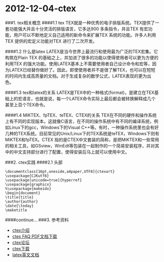 # 2012-12-04-ctex

###1. tex相关概念
####1.1 tex
TEX就是一种优秀的电子排版系统。TEX提供了一套功能强大并且十分灵活的排版语言，它多达900 多条指令，并且TEX 有宏功能，用户可以不断地定义自己适用的新命令来扩展TEX 系统的功能。许多人利用TEX 提供的宏定义功能对TEX 进行了二次开发。

####1.2 什么是latex
LATEX是当今世界上最流行和使用最为广泛的TEX宏集。它构筑在Plain TEX 的基础之上，并加进了很多的功能以使得使用者可以更为方便的利用TEX 的强大功能。使用LATEX基本上不需要使用者自己设计命令和宏等，因为LATEX已经替你做好了。因此，即使使用者并不是很了解TEX，也可以在短短的时间内生成高质量的文档。对于生成复杂的数学公式，LATEX表现的更为出色。

####1.3 tex和latex的关系
LATEX是TEX中的一种格式(format)，是建立在TEX基础上的宏语言，也就是说，每一个LATEX命令实际上最后都会被转换解释成几个甚至上百个TEX命令。

####1.4 MiKTEX、fpTEX、teTEX、CTEX的关系
TEX在不同的硬件和操作系统上有不同的实现版本。这就像C语言，在不同的操作系统中有不同的编译系统，例如Linux下的gcc，Windows下的Visual C++等。有时，一种操作系统里也会有好几种的TEX系统。目前常见的Unix/Linux下的TEX系统是teTEX，Windows下则有MiKTEX和fpTEX。CTEX 指的是CTEX中文套装的简称，是把MiKTEX和一些常用的相关工具，如GSview，WinEdt等包装在一起制作的一个简易安装程序，并对其中的中文支持部分进行了配置，使得安装后马上就可以使用中文。

###2. ctex实践
####2.1 头部
```
\documentclass[16pt,oneside,a4paper,UTF8]{ctexart}
\usepackage{CJKutf8}
\usepackage[unicode=true]{hyperref}
\usepackage{graphicx}
%\usepackage{makeidx}
\begin{document}
\title{title}
\author{author}
\date{\today}
\maketitle
```
####continue...
###3. 参考资料
* [ctex介绍](http://www.ctex.org/TeX)
* [ctex FAQ PDF文档下载](http://www.ctex.org/CTeXFAQ)
* [ctex论坛](http://bbs.ctex.org/forum.php)
* [ctex下载](http://www.ctex.org/CTeXDownload)
* [latex英文文档](https://www.dropbox.com/s/xtiqy6g15ixnruk/LaTeX.pdf?m)

